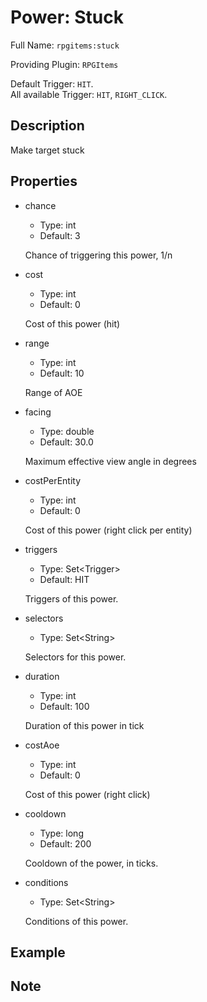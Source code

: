 # Power: Stuck

<!-- This file is generated ingame by `/rpgitem gen-wiki`. -->
<!-- Please only edit between "beginCustomXXXX" and "endCustomXXXX".  -->
<!-- If you want to edit description of this power or property, -->
<!-- please edit corresponding section in "resources/lang/en_US.yml" -->

Full Name: `rpgitems:stuck`

Providing Plugin: `RPGItems`

Default Trigger: `HIT`.  
All available Trigger: `HIT`, `RIGHT_CLICK`.

<!-- beginCustomHeader -->
<!-- endCustomHeader -->

## Description

Make target stuck
<!-- beginCustomDescription -->
<!-- endCustomDescription -->

## Properties

* chance

  * Type: int
  * Default: 3

  Chance of triggering this power, 1/n

* cost

  * Type: int
  * Default: 0

  Cost of this power (hit)

* range

  * Type: int
  * Default: 10

  Range of AOE

* facing

  * Type: double
  * Default: 30.0

  Maximum effective view angle in degrees

* costPerEntity

  * Type: int
  * Default: 0

  Cost of this power (right click per entity)

* triggers

  * Type: Set&lt;Trigger&gt;
  * Default: HIT

  Triggers of this power.

* selectors

  * Type: Set&lt;String&gt;

  Selectors for this power.

* duration

  * Type: int
  * Default: 100

  Duration of this power in tick

* costAoe

  * Type: int
  * Default: 0

  Cost of this power (right click)

* cooldown

  * Type: long
  * Default: 200

  Cooldown of the power, in ticks.

* conditions

  * Type: Set&lt;String&gt;

  Conditions of this power.

<!-- beginCustomProperties -->
<!-- endCustomProperties -->

## Example

<!-- beginCustomExample -->
<!-- endCustomExample -->

## Note

<!-- beginCustomNote -->
<!-- endCustomNote -->